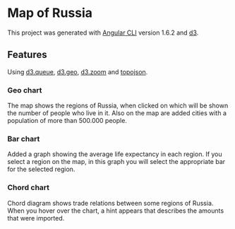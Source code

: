 # Map of Russia

This project was generated with [Angular CLI](https://github.com/angular/angular-cli) version 1.6.2 and [d3](https://github.com/d3/d3).

## Features

Using [d3.queue](https://github.com/d3/d3-queue), [d3.geo](https://github.com/d3/d3-geo), [d3.zoom](https://github.com/d3/d3-zoom) and [topojson](https://github.com/topojson/topojson).

### Geo chart
The map shows the regions of Russia, when clicked on which will be shown the number of people who live in it. Also on the map are added cities with a population of more than 500.000 people. 

### Bar chart
Added a graph showing the average life expectancy in each region. If you select a region on the map, in this graph you will select the appropriate bar for the selected region.

### Chord chart
Chord diagram shows trade relations between some regions of Russia. When you hover over the chart, a hint appears that describes the amounts that were imported.
